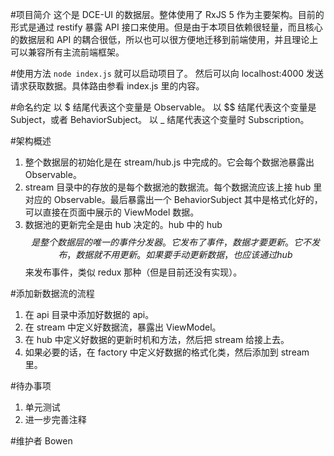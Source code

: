 #项目简介
这个是 DCE-UI 的数据层。整体使用了 RxJS 5 作为主要架构。目前的形式是通过 restify 暴露 API 接口来使用。但是由于本项目依赖很轻量，而且核心的数据层和 API 的耦合很低，所以也可以很方便地迁移到前端使用，并且理论上可以兼容所有主流前端框架。

#使用方法
`node index.js` 就可以启动项目了。
然后可以向 localhost:4000 发送请求获取数据。具体路由参看 index.js 里的内容。

#命名约定
以 $ 结尾代表这个变量是 Observable。
以 $$ 结尾代表这个变量是 Subject，或者 BehaviorSubject。
以 _ 结尾代表这个变量时 Subscription。

#架构概述
1. 整个数据层的初始化是在 stream/hub.js 中完成的。它会每个数据池暴露出 Observable。
2. stream 目录中的存放的是每个数据池的数据流。每个数据流应该上接 hub 里对应的 Observable。最后暴露出一个 BehaviorSubject 其中是格式化好的，可以直接在页面中展示的 ViewModel 数据。
3. 数据池的更新完全是由 hub 决定的。hub 中的 hub$$ 是整个数据层的唯一的事件分发器。它发布了事件，数据才要更新。它不发布，数据就不用更新。如果要手动更新数据，也应该通过 hub$$ 来发布事件，类似 redux 那种（但是目前还没有实现）。 

#添加新数据流的流程
1. 在 api 目录中添加好数据的 api。
2. 在 stream 中定义好数据流，暴露出 ViewModel。
3. 在 hub 中定义好数据的更新时机和方法，然后把 stream 给接上去。
4. 如果必要的话，在 factory 中定义好数据的格式化类，然后添加到 stream 里。

#待办事项
1. 单元测试
2. 进一步完善注释

#维护者
Bowen